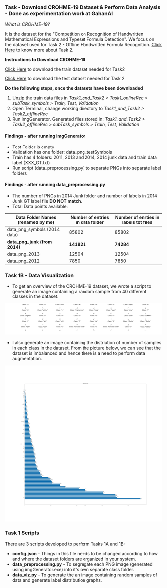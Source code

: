 ### Task - Download CROHME-19 Dataset & Perform Data Analysis - Done as experimentation work at GahanAI

*What is CROHME-19?*

It is the dataset for the "Competition on Recognition of Handwritten Mathematical Expressions and Typeset Formula Detection". We focus on the dataset used for Task 2 - Offline Handwritten Formula Recognition. [Click Here](https://www.cs.rit.edu/~crohme2019/task.html) to know more about Task 2.

**Instructions to Download CROHME-19**

[Click Here](https://www.cs.rit.edu/~crohme2019/downloads/Task1_and_Task2.zip) to download the train dataset needed for Task2

[Click Here](https://www.cs.rit.edu/~crohme2019/downloads/zipped_CROHME2019_testData.zip) to download the test dataset needed for Task 2

**Do the following steps, once the datasets have been downloaded**
1. Unzip the train data files in *Task1_and_Task2 > Task1_onlineRec > subTask_symbols > Train, Test, Validation*
2. Open Terminal, change working directory to *Task1_and_Task2 > Task2_offlineRec*
3. Run imgGenerator. Generated files stored in: *Task1_and_Task2 > Task2_offlineRec > subTask_symbols > Train, Test, Validation*

#### Findings - after running imgGenerator
- Test Folder is empty
- Validation has one folder: data_png_testSymbols
- Train has 4 folders: 2011, 2013 and 2014, 2014 junk data and train data label (XXX_GT.txt)
- Run script (data_preprocessing.py) to separate PNGs into separate label folders

#### Findings - after running data_preprocessing.py
- The number of PNGs in 2014 Junk folder and number of labels in 2014 Junk GT label file **DO NOT match**.
- Total Data points available:

|**Data Folder Names** (renamed by me)| **Number of entries in data folder** | **Number of enrties in labels txt files** |
|-------------------------------------|--------------------------------------|-------------------------------------------|
| data_png_symbols (2014 data) | 85802 | 85802 |
| **data_png_junk (from 2014)** | **141821** | **74284** |
| data_png_2013 | 12504 | 12504 |
| data_png_2012 | 7850 | 7850 |

### Task 1B - Data Visualization

- To get an overview of the CROHME-19 dataset, we wrote a script to generate an image containing a random sample from 40 different classes in the dataset.

![data sample visualization](./random_labels.jpeg)

- I also generate an image containing the distriution of number of samples in each class in the dataset. From the picture below, we can see that the dataset is imbalanced and hence there is a need to perform data augmentation.

![data class distribution](./label_distribution.jpeg)

### Task 1 Scripts

There are 3 scripts developed to perform Tasks 1A and 1B:

- **config.json** - Things in this file needs to be changed according to how and where the dataset folders are organized in your system.
- **data_preprocessing.py** - To segregate each PNG image (generated using imgGenerator.exe) into it's own separate class folder.
- **data_viz.py** - To generate the an image containing random samples of data and generate label distribution graphs.
